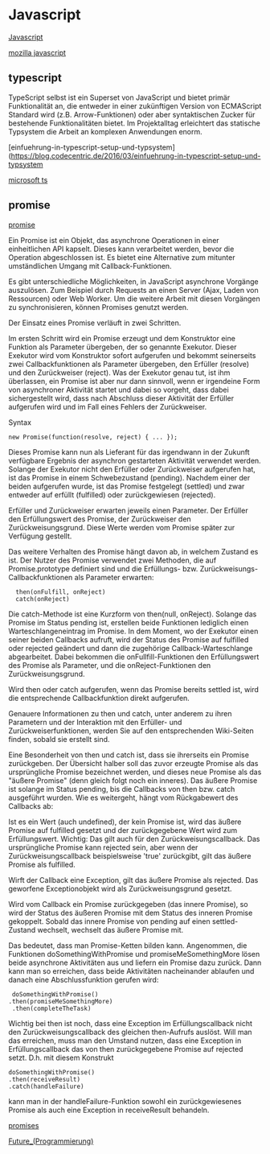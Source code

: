 # Javascript
[Javascript](http://wiki.selfhtml.org/wiki/JavaScript)

[mozilla javascript](https://developer.mozilla.org/de/docs/Web/JavaScript)

## typescript
TypeScript selbst ist ein Superset von JavaScript und bietet primär Funktionalität an, die entweder in einer zukünftigen Version von ECMAScript Standard wird (z.B. Arrow-Funktionen) oder aber syntaktischen Zucker für bestehende Funktionalitäten bietet. Im Projektalltag erleichtert das statische Typsystem die Arbeit an komplexen Anwendungen enorm.

[einfuehrung-in-typescript-setup-und-typsystem](https://blog.codecentric.de/2016/03/einfuehrung-in-typescript-setup-und-typsystem

[microsoft ts](https://msdn.microsoft.com/de-de/magazine/dn890374.aspx)

## promise

[promise](http://wiki.selfhtml.org/wiki/JavaScript/Promise)

Ein Promise ist ein Objekt, das asynchrone Operationen in einer einheitlichen API kapselt. Dieses kann verarbeitet werden, bevor die Operation abgeschlossen ist. Es bietet eine Alternative zum mitunter umständlichen Umgang mit Callback-Funktionen.
  
Es gibt unterschiedliche Möglichkeiten, in JavaScript asynchrone Vorgänge auszulösen. Zum Beispiel durch Requests an einen Server (Ajax, Laden von Ressourcen) oder Web Worker. Um die weitere Arbeit mit diesen Vorgängen zu synchronisieren, können Promises genutzt werden.

Der Einsatz eines Promise verläuft in zwei Schritten.

Im ersten Schritt wird ein Promise erzeugt und dem Konstruktor eine Funktion als Parameter übergeben, der so genannte Exekutor. Dieser Exekutor wird vom Konstruktor sofort aufgerufen und bekommt seinerseits zwei Callbackfunktionen als Parameter übergeben, den Erfüller (resolve) und den Zurückweiser (reject). Was der Exekutor genau tut, ist ihm überlassen, ein Promise ist aber nur dann sinnvoll, wenn er irgendeine Form von asynchroner Aktivität startet und dabei so vorgeht, dass dabei sichergestellt wird, dass nach Abschluss dieser Aktivität der Erfüller aufgerufen wird und im Fall eines Fehlers der Zurückweiser.

Syntax

    new Promise(function(resolve, reject) { ... });

Dieses Promise kann nun als Lieferant für das irgendwann in der Zukunft verfügbare Ergebnis der asynchron gestarteten Aktivität verwendet werden. Solange der Exekutor nicht den Erfüller oder Zurückweiser aufgerufen hat, ist das Promise in einem Schwebezustand (pending). Nachdem einer der beiden aufgerufen wurde, ist das Promise festgelegt (settled) und zwar entweder auf erfüllt (fulfilled) oder zurückgewiesen (rejected).

Erfüller und Zurückweiser erwarten jeweils einen Parameter. Der Erfüller den Erfüllungswert des Promise, der Zurückweiser den Zurückweisungsgrund. Diese Werte werden vom Promise später zur Verfügung gestellt.

Das weitere Verhalten des Promise hängt davon ab, in welchem Zustand es ist. Der Nutzer des Promise verwendet zwei Methoden, die auf Promise.prototype definiert sind und die Erfüllungs- bzw. Zurückweisungs-Callbackfunktionen als Parameter erwarten:

      then(onFulfill, onReject)
      catch(onReject)

Die catch-Methode ist eine Kurzform von then(null, onReject). Solange das Promise im Status pending ist, erstellen beide Funktionen lediglich einen Warteschlangeneintrag im Promise. In dem Moment, wo der Exekutor einen seiner beiden Callbacks aufruft, wird der Status des Promise auf fulfilled oder rejected geändert und dann die zugehörige Callback-Warteschlange abgearbeitet. Dabei bekommen die onFullfill-Funktionen den Erfüllungswert des Promise als Parameter, und die onReject-Funktionen den Zurückweisungsgrund.

Wird then oder catch aufgerufen, wenn das Promise bereits settled ist, wird die entsprechende Callbackfunktion direkt aufgerufen.

Genauere Informationen zu then und catch, unter anderem zu ihren Parametern und der Interaktion mit den Erfüller- und Zurückweiserfunktionen, werden Sie auf den entsprechenden Wiki-Seiten finden, sobald sie erstellt sind.

Eine Besonderheit von then und catch ist, dass sie ihrerseits ein Promise zurückgeben. Der Übersicht halber soll das zuvor erzeugte Promise als das ursprüngliche Promise bezeichnet werden, und dieses neue Promise als das "äußere Promise" (denn gleich folgt noch ein inneres). Das äußere Promise ist solange im Status pending, bis die Callbacks von then bzw. catch ausgeführt wurden. Wie es weitergeht, hängt vom Rückgabewert des Callbacks ab:

Ist es ein Wert (auch undefined), der kein Promise ist, wird das äußere Promise auf fulfilled gesetzt und der zurückgegebene Wert wird zum Erfüllungswert. Wichtig: Das gilt auch für den Zurückweisungscallback. Das ursprüngliche Promise kann rejected sein, aber wenn der Zurückweisungscallback beispielsweise 'true' zurückgibt, gilt das äußere Promise als fulfilled.

Wirft der Callback eine Exception, gilt das äußere Promise als rejected. Das geworfene Exceptionobjekt wird als Zurückweisungsgrund gesetzt.

Wird vom Callback ein Promise zurückgegeben (das innere Promise), so wird der Status des äußeren Promise mit dem Status des inneren Promise gekoppelt. Sobald das innere Promise von pending auf einen settled-Zustand wechselt, wechselt das äußere Promise mit.

Das bedeutet, dass man Promise-Ketten bilden kann. Angenommen, die Funktionen doSomethingWithPromise und promiseMeSomethingMore lösen beide asynchrone Aktivitäten aus und liefern ein Promise dazu zurück. Dann kann man so erreichen, dass beide Aktivitäten nacheinander ablaufen und danach eine Abschlussfunktion gerufen wird:

     doSomethingWithPromise()
    .then(promiseMeSomethingMore) 
     .then(completeTheTask)

Wichtig bei then ist noch, dass eine Exception im Erfüllungscallback nicht den Zurückweisungscallback des gleichen then-Aufrufs auslöst. Will man das erreichen, muss man den Umstand nutzen, dass eine Exception in Erfüllungscallback das von then zurückgegebene Promise auf rejected setzt. D.h. mit diesem Konstrukt

    doSomethingWithPromise()
    .then(receiveResult)
    .catch(handleFailure)

kann man in der handleFailure-Funktion sowohl ein zurückgewiesenes Promise als auch eine Exception in receiveResult behandeln. 


[promises](http://www.peterkroener.de/ecmascript-6-promises/)

[Future_(Programmierung)](https://de.wikipedia.org/wiki/Future_(Programmierung))
